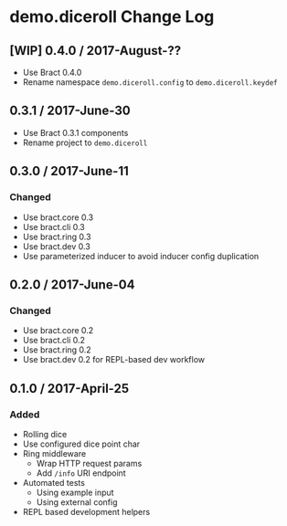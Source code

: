 # demo.diceroll Change Log


## [WIP] 0.4.0 / 2017-August-??

- Use Bract 0.4.0
- Rename namespace `demo.diceroll.config` to `demo.diceroll.keydef`


## 0.3.1 / 2017-June-30
- Use Bract 0.3.1 components
- Rename project to `demo.diceroll`


## 0.3.0 / 2017-June-11
### Changed
- Use bract.core 0.3
- Use bract.cli  0.3
- Use bract.ring 0.3
- Use bract.dev  0.3
- Use parameterized inducer to avoid inducer config duplication


## 0.2.0 / 2017-June-04
### Changed
- Use bract.core 0.2
- Use bract.cli  0.2
- Use bract.ring 0.2
- Use bract.dev  0.2 for REPL-based dev workflow


## 0.1.0 / 2017-April-25
### Added
- Rolling dice
- Use configured dice point char
- Ring middleware
  - Wrap HTTP request params
  - Add `/info` URI endpoint
- Automated tests
  - Using example input
  - Using external config
- REPL based development helpers
